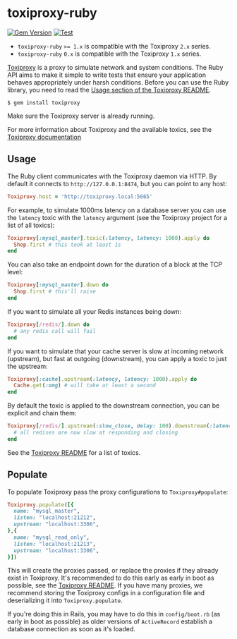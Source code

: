 # toxiproxy-ruby

[![Gem Version](https://badge.fury.io/rb/toxiproxy.svg)](https://badge.fury.io/rb/toxiproxy)
[![Test](https://github.com/Shopify/toxiproxy-ruby/actions/workflows/test.yml/badge.svg)](https://github.com/Shopify/toxiproxy-ruby/actions/workflows/test.yml)

- `toxiproxy-ruby` `>= 1.x` is compatible with the Toxiproxy `2.x` series.
- `toxiproxy-ruby` `0.x` is compatible with the Toxiproxy `1.x` series.

[Toxiproxy](https://github.com/shopify/toxiproxy) is a proxy to simulate network
and system conditions. The Ruby API aims to make it simple to write tests that
ensure your application behaves appropriately under harsh conditions. Before you
can use the Ruby library, you need to read the [Usage section of the Toxiproxy
README](https://github.com/shopify/toxiproxy#usage).

```shell
$ gem install toxiproxy
```

Make sure the Toxiproxy server is already running.

For more information about Toxiproxy and the available toxics, see the [Toxiproxy
documentation](https://github.com/shopify/toxiproxy)

## Usage

The Ruby client communicates with the Toxiproxy daemon via HTTP. By default it
connects to `http://127.0.0.1:8474`, but you can point to any host:

```ruby
Toxiproxy.host = 'http://toxiproxy.local:5665'
```

For example, to simulate 1000ms latency on a database server you can use the
`latency` toxic with the `latency` argument (see the Toxiproxy project for a
list of all toxics):

```ruby
Toxiproxy[:mysql_master].toxic(:latency, latency: 1000).apply do
  Shop.first # this took at least 1s
end
```

You can also take an endpoint down for the duration of a block at the TCP level:

```ruby
Toxiproxy[:mysql_master].down do
  Shop.first # this'll raise
end
```

If you want to simulate all your Redis instances being down:

```ruby
Toxiproxy[/redis/].down do
  # any redis call will fail
end
```

If you want to simulate that your cache server is slow at incoming network
(upstream), but fast at outgoing (downstream), you can apply a toxic to just the
upstream:

```ruby
Toxiproxy[:cache].upstream(:latency, latency: 1000).apply do
  Cache.get(:omg) # will take at least a second
end
```

By default the toxic is applied to the downstream connection, you can be
explicit and chain them:

```ruby
Toxiproxy[/redis/].upstream(:slow_close, delay: 100).downstream(:latency, jitter: 300).apply do
  # all redises are now slow at responding and closing
end
```

See the [Toxiproxy README](https://github.com/shopify/toxiproxy#Toxics) for a
list of toxics.

## Populate

To populate Toxiproxy pass the proxy configurations to `Toxiproxy#populate`:

```ruby
Toxiproxy.populate([{
  name: "mysql_master",
  listen: "localhost:21212",
  upstream: "localhost:3306",
},{
  name: "mysql_read_only",
  listen: "localhost:21213",
  upstream: "localhost:3306",
}])
```

This will create the proxies passed, or replace the proxies if they already exist in Toxiproxy.
It's recommended to do this early as early in boot as possible, see the
[Toxiproxy README](https://github.com/shopify/toxiproxy#usage). If you have many
proxies, we recommend storing the Toxiproxy configs in a configuration file and
deserializing it into `Toxiproxy.populate`.

If you're doing this in Rails, you may have to do this in `config/boot.rb` (as
early in boot as possible) as older versions of `ActiveRecord` establish a
database connection as soon as it's loaded.
